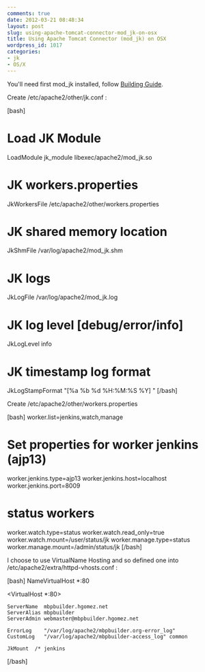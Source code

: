 ```yaml
---
comments: true
date: 2012-03-21 08:48:34
layout: post
slug: using-apache-tomcat-connector-mod_jk-on-osx
title: Using Apache Tomcat Connector (mod_jk) on OSX
wordpress_id: 1017
categories:
- jk
- OS/X
---
```


You'll need first mod_jk installed, follow [Building Guide](http://blog.hgomez.net/2012/03/21/building-universal-apache-tomcat-connector-mod_jk-on-osx/).

Create /etc/apache2/other/jk.conf :

[bash]
# Load JK Module
LoadModule jk_module     libexec/apache2/mod_jk.so
# JK workers.properties
JkWorkersFile /etc/apache2/other/workers.properties
# JK shared memory location
JkShmFile     /var/log/apache2/mod_jk.shm
# JK logs
JkLogFile     /var/log/apache2/mod_jk.log
# JK log level [debug/error/info]
JkLogLevel    info
# JK timestamp log format
JkLogStampFormat "[%a %b %d %H:%M:%S %Y] "
[/bash]

Create /etc/apache2/other/workers.properties

[bash]
worker.list=jenkins,watch,manage

# Set properties for worker jenkins (ajp13)
worker.jenkins.type=ajp13
worker.jenkins.host=localhost
worker.jenkins.port=8009

# status workers
worker.watch.type=status
worker.watch.read_only=true
worker.watch.mount=/user/status/jk
worker.manage.type=status
worker.manage.mount=/admin/status/jk
[/bash]

I choose to use VirtualName Hosting and so defined one into /etc/apache2/extra/httpd-vhosts.conf :

[bash]
NameVirtualHost *:80

<VirtualHost *:80>

    ServerName  mbpbuilder.hgomez.net
    ServerAlias mbpbuilder
    ServerAdmin webmaster@mbpbuilder.hgomez.net

    ErrorLog    "/var/log/apache2/mbpbuilder.org-error_log"
    CustomLog   "/var/log/apache2/mbpbuilder-access_log" common

    JkMount  /* jenkins

</VirtualHost>
[/bash]
